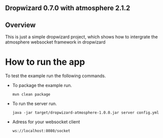 ## Dropwizard 0.7.0 with atmosphere 2.1.2

## Overview

This is just a simple dropwizard project, which shows how to intergrate the atmosphere websocket framework in dropwizard

# How to run the app

To test the example run the following commands.

*   To package the example run.

        mvn clean package

*   To run the server run.

        java -jar target/dropwizard-atmosphere-1.0.0.jar server config.yml

*   Adress for your websocket client

        ws://localhost:8080/socket


